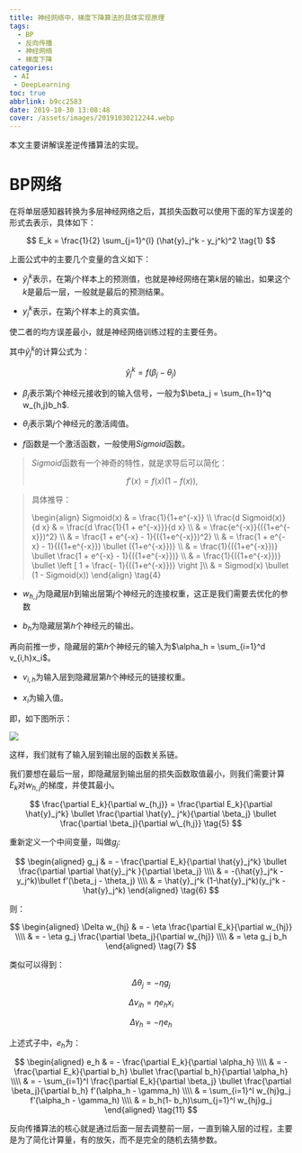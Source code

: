 ```yaml
---
title: 神经网络中，梯度下降算法的具体实现原理
tags:
  - BP
  - 反向传播
  - 神经网络
  - 梯度下降
categories:
 - AI
 - DeepLearning
toc: true
abbrlink: b9cc2583
date: 2019-10-30 13:08:48
cover: /assets/images/20191030212244.webp
---
```


本文主要讲解误差逆传播算法的实现。

# BP网络

在将单层感知器转换为多层神经网络之后，其损失函数可以使用下面的军方误差的形式去表示，具体如下：

$$
E_k = \frac{1}{2} \sum_{j=1}^{l} (\hat{y}_j^k - y_j^k)^2
\tag{1}
$$

<!-- more -->

上面公式中的主要几个变量的含义如下：

* $\hat{y}_j^k$表示，在第$j$个样本上的预测值，也就是神经网络在第$k$层的输出，如果这个$k$是最后一层，一般就是最后的预测结果。

* $y_j^k$表示，在第$j$个样本上的真实值。

使二者的均方误差最小，就是神经网络训练过程的主要任务。

其中$\hat{y}_j^k$的计算公式为：

$$
\hat{y}_j^k = f(\beta_j - \theta_j)
\tag{2}
$$

* $\beta_j$表示第$j$个神经元接收到的输入信号，一般为$\beta_j = \sum_{h=1}^q w_{h,j}b_h$.

* $\theta_j$表示第$j$个神经元的激活阈值。

* $f$函数是一个激活函数，一般使用$Sigmoid$函数。

> $Sigmoid$函数有一个神奇的特性，就是求导后可以简化：
>
> $$
> f'(x) = f(x)(1-f(x)),
> \tag{3}
> $$

> 具体推导：
>
> <raw>
> \begin{align}
> Sigmoid(x) & = \frac{1}{1+e^{-x}} \\
> \frac{d Sigmoid(x)}{d x} & = \frac{d \frac{1}{1 + e^{-x}}}{d x} \\
> & = \frac{e^{-x}}{({1+e^{-x}})^2} \\
> & = \frac{1 + e^{-x} - 1}{({1+e^{-x}})^2} \\
> & =  \frac{1 + e^{-x} - 1}{({1+e^{-x}}) \bullet ({1+e^{-x}})} \\
> & =  \frac{1}{({1+e^{-x}})} \bullet \frac{1 + e^{-x} - 1}{({1+e^{-x}})} \\
> & =  \frac{1}{({1+e^{-x}})} \bullet  \left [ 1 + \frac{- 1}{({1+e^{-x}})} \right ]\\
> & = Sigmod(x) \bullet (1 - Sigmoid(x))
>  \end{align}
>  \tag{4}
>  </raw>

* $w_{h,j}$为隐藏层$h$到输出层第$j$个神经元的连接权重，这正是我们需要去优化的参数

* $b_h$为隐藏层第$h$个神经元的输出。

再向前推一步，隐藏层的第$h$个神经元的输入为$\alpha_h = \sum_{i=1}^d v_{i,h}x_i$。

* $v_{i,h}$为输入层到隐藏层第$h$个神经元的链接权重。

* $x_i$为输入值。

即，如下图所示：

![](/assets/images/20191030135554.webp)

这样，我们就有了输入层到输出层的函数关系链。

我们要想在最后一层，即隐藏层到输出层的损失函数取值最小，则我们需要计算$E_k$对$w_{h,j}$的梯度，并使其最小。

$$
\frac{\partial E_k}{\partial w_{h,j}} = \frac{\partial E_k}{\partial \hat{y}_j^k} \bullet \frac{\partial \hat{y}_
j^k}{\partial \beta_j} \bullet \frac{\partial \beta_j}{\partial w\_{h,j}}
\tag{5}
$$

重新定义一个中间变量，叫做$g_j$:

$$
\begin{aligned}
g_j & = - \frac{\partial E_k}{\partial \hat{y}_j^k} \bullet \frac{\partial \partial \hat{y}_j^k }{\partial \beta_j} \\\\
& = -(\hat{y}_j^k - y_j^k)\bullet f'(\beta_j - \theta_j) \\\\
& = \hat{y}_j^k (1-\hat{y}_j^k)(y_j^k -\hat{y}_j^k)
\end{aligned}
\tag{6}
$$

则：

$$
\begin{aligned}
\Delta w_{hj} & = - \eta \frac{\partial E_k}{\partial w_{hj}} \\\\
& = - \eta g_j \frac{\partial \beta_j}{\partial w_{hj}} \\\\
& = \eta g_j b_h
\end{aligned}
\tag{7}
$$

类似可以得到：

$$
\Delta \theta_j = - \eta g_j
\tag{8}
$$

$$
\Delta v_{ih} = \eta e_h x_i
\tag{9}
$$

$$
\Delta \gamma_h = - \eta e_h
\tag{10}
$$

上述式子中，$e_h$为：

$$
\begin{aligned}
e_h & = - \frac{\partial E_k}{\partial \alpha_h} \\\\
& = - \frac{\partial E_k}{\partial b_h} \bullet \frac{\partial b_h}{\partial \alpha_h} \\\\
& = - \sum_{i=1}^l \frac{\partial E_k}{\partial \beta_j} \bullet \frac{\partial \beta_j}{\partial b_h} f'(\alpha_h -
\gamma_h) \\\\
& = \sum_{i=1}^l w_{hj}g_j f'(\alpha_h - \gamma_h) \\\\
& = b_h(1- b_h)\sum_{j=1}^l w_{hj}g_j
\end{aligned}
\tag{11}
$$

反向传播算法的核心就是通过后面一层去调整前一层，一直到输入层的过程，主要是为了简化计算量，有的放矢，而不是完全的随机去猜参数。
